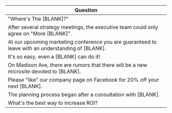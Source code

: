 Question |
--- |
"Where's The [BLANK]?" |
After several strategy meetings, the executive team could only agree on "More [BLANK]". |
At our upcoming marketing conference you are guaranteed to leave with an understanding of [BLANK]. |
It's so easy, even a [BLANK] can do it! |
On Madison Ave, there are rumors that there will be a new microsite devoted to [BLANK]. |
Please "like" our company page on Facebook for 20% off your next [BLANK]. |
The planning process began after a consultation with [BLANK]. |
What's the best way to increase ROI? |
